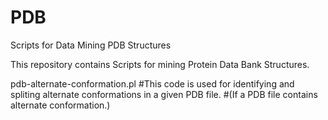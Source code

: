 # PDB
Scripts for Data Mining PDB Structures

This repository contains Scripts for mining Protein Data Bank Structures.

pdb-alternate-conformation.pl
#This code is used for identifying and spliting alternate conformations in a given PDB file. 
#(If a PDB file contains alternate conformation.)
